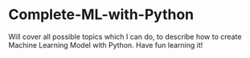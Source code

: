 # Complete-ML-with-Python
Will cover all possible topics which I can do, to describe how to create Machine Learning Model with Python. Have fun learning it!
